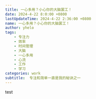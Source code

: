 ```yaml
---
title: 一心多用？小心你的大脑罢工！
date: 2024-4-22 8:0:00 +0800
lastUpdateTime: 2024-4-22 2:36:00 +0800
name: 一心多用？小心你的大脑罢工！
author: yhelo
tags: 
    - 专注力
    - 效率
    - 时间管理
    - 大脑
    - 一心多用
    - 心流
    - 工作
    - 学习
categories: work
subtitle:  专注和简单一直是我的秘诀之一
---
```

    
test
